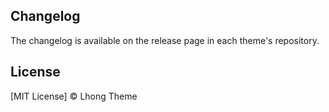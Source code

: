 ## Changelog

The changelog is available on the release page in each theme's repository.

## License

[MIT License]  © Lhong Theme
